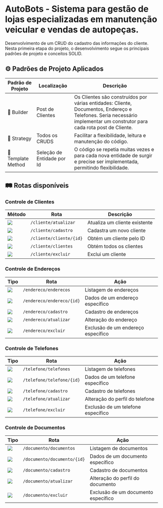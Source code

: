# AutoBots - Sistema para gestão de lojas especializadas em manutenção veicular e vendas de autopeças. 

Desenvolvimento de um CRUD do cadastro das informações do cliente.
Nesta primeira etapa do projeto, o desenvolvimento segue os principais padrões de projeto e conceitos SOLID.

## :gear: Padrões de Projeto Aplicados

| Padrão de Projeto                   | Localização               | Descrição                                     |
| ----------------------------------- | ------------------------- | --------------------------------------------- |
| :hammer: Builder |   Post de Clientes                        | Os Clientes são construídos por várias entidades: Cliente, Documentos, Endereço e Telefones. Seria necessário implementar um construtor para cada rota post de Cliente.  |
| :dart: Strategy |   Todos os CRUDS                       |  Facilitar a flexibilidade, leitura e manutenção do código. |
| :page_facing_up: Template Method |    Seleção de Entidade por Id                       |  O código se repetia muitas vezes e para cada nova entidade de surgir e precise ser implementada, permitindo flexibilidade. |


## :railway_track: Rotas disponíveis

### Controle de Clientes

| Método | Rota                   | Descrição                           |
| ------ | ---------------------- | ----------------------------------- |
| [![](https://img.shields.io/badge/PUT-9370DB?style=for-the-badge)]() | `/cliente/atualizar`   | Atualiza um cliente existente       |
| [![](https://img.shields.io/badge/POST-4682B4?style=for-the-badge)]()   | `/cliente/cadastro`    | Cadastra um novo cliente            |
| [![](https://img.shields.io/badge/GET-2E8B57?style=for-the-badge)]() | `/cliente/cliente/{id}`| Obtém um cliente pelo ID             |
| [![](https://img.shields.io/badge/GET-2E8B57?style=for-the-badge)]() | `/cliente/clientes`    | Obtém todos os clientes              |
| [![](https://img.shields.io/badge/DELETE-CD853F?style=for-the-badge)]() | `/cliente/excluir`     | Exclui um cliente                    |

### Controle de Endereços

| Tipo                                                                 | Rota                  | Ação                              |
| -------------------------------------------------------------------- | --------------------- | ---------------------------------- |
| [![](https://img.shields.io/badge/GET-2E8B57?style=for-the-badge)]() | `/endereco/enderecos`             | Listagem de endereços              |
| [![](https://img.shields.io/badge/GET-2E8B57?style=for-the-badge)]() | `/endereco/endereco/{id}`     | Dados de um endereço específico    |
| [![](https://img.shields.io/badge/POST-4682B4?style=for-the-badge)]() | `/endereco/cadastro`             | Cadastro de endereços              |
| [![](https://img.shields.io/badge/PUT-9370DB?style=for-the-badge)]() | `/endereco/atualizar` | Alteração do endereço    |
| [![](https://img.shields.io/badge/DELETE-CD853F?style=for-the-badge)]()| `/endereco/excluir`    | Exclusão de um endereço específico |

### Controle de Telefones

| Tipo                                                                 | Rota                  | Ação                              |
| -------------------------------------------------------------------- | --------------------- | ---------------------------------- |
| [![](https://img.shields.io/badge/GET-2E8B57?style=for-the-badge)]() | `/telefone/telefones`             | Listagem de telefones              |
| [![](https://img.shields.io/badge/GET-2E8B57?style=for-the-badge)]() | `/telefone/telefone/{id}`     | Dados de um telefone específico    |
| [![](https://img.shields.io/badge/POST-4682B4?style=for-the-badge)]() | `/telefone/cadastro`             | Cadastro de telefones              |
| [![](https://img.shields.io/badge/PUT-9370DB?style=for-the-badge)]() | `/telefone/atualizar` | Alteração do perfil do telefone    |
| [![](https://img.shields.io/badge/DELETE-CD853F?style=for-the-badge)]()| `/telefone/excluir`    | Exclusão de um telefone específico |

### Controle de Documentos

| Tipo                                                                 | Rota                  | Ação                              |
| -------------------------------------------------------------------- | --------------------- | ---------------------------------- |
| [![](https://img.shields.io/badge/GET-2E8B57?style=for-the-badge)]() | `/documento/documentos`             | Listagem de documentos              |
| [![](https://img.shields.io/badge/GET-2E8B57?style=for-the-badge)]() | `/documento/documento/{id}`     | Dados de um documento específico    |
| [![](https://img.shields.io/badge/POST-4682B4?style=for-the-badge)]() | `/documento/cadastro`             | Cadastro de documentos              |
| [![](https://img.shields.io/badge/PUT-9370DB?style=for-the-badge)]() | `/documento/atualizar` | Alteração do perfil do documento    |
| [![](https://img.shields.io/badge/DELETE-CD853F?style=for-the-badge)]()| `/documento/excluir`    | Exclusão de um documento específico |

